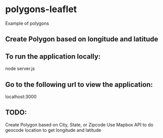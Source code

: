 # polygons-leaflet
Example of polygons



## Create Polygon based on longitude and latitude


## To run the application locally:
node server.js 

## Go to the following url to view the application:

localhost:3000


## TODO: 
Create Polygon based on City, State, or Zipcode
Use Mapbox API to do geocode location to get longitude and latitude



